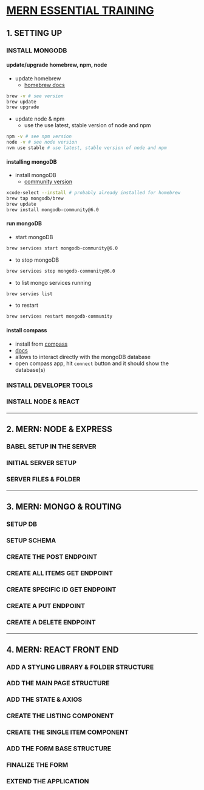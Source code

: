 # [MERN ESSENTIAL TRAINING](https://www.linkedin.com/learning/mern-essential-training/learn-all-about-mern?autoplay=true&u=83102426)

## 1. SETTING UP
### INSTALL MONGODB
#### update/upgrade homebrew, npm, node
* update homebrew
    * [homebrew docs](https://docs.brew.sh/FAQ#how-do-i-update-my-local-packages)

```bash
brew -v # see version
brew update
brew upgrade
```

* update node & npm
    * use the use latest, stable version of node and npm

```bash
npm -v # see npm version
node -v # see node version
nvm use stable # use latest, stable version of node and npm
```

#### installing mongoDB
* install mongoDB
    * [community version](https://www.mongodb.com/docs/manual/administration/install-community/)

```bash 
xcode-select --install # probably already installed for homebrew
brew tap mongodb/brew
brew update
brew install mongodb-community@6.0
```

#### run mongoDB
* start mongoDB
```bash
brew services start mongodb-community@6.0
```

* to stop mongoDB
```bash
brew services stop mongodb-community@6.0
```

* to list mongo services running
```bash
brew servies list
```

* to restart
```bash
brew services restart mongodb-community
```

#### install compass
* install from [compass](https://www.mongodb.com/products/compass)
* [docs](https://www.mongodb.com/docs/compass/master/)
* allows to interact directly with the mongoDB database
* open compass app, hit `connect` button and it should show the database(s)

### INSTALL DEVELOPER TOOLS
#### 


### INSTALL NODE & REACT
#### 


---
## 2. MERN: NODE & EXPRESS
### BABEL SETUP IN THE SERVER
#### 


### INITIAL SERVER SETUP
#### 


### SERVER FILES & FOLDER
#### 


---
## 3. MERN: MONGO & ROUTING
### SETUP DB
#### 


### SETUP SCHEMA
#### 


### CREATE THE POST ENDPOINT
#### 


### CREATE ALL ITEMS GET ENDPOINT
#### 


### CREATE SPECIFIC ID GET ENDPOINT
#### 


### CREATE A PUT ENDPOINT
#### 


### CREATE A DELETE ENDPOINT
#### 


---
## 4. MERN: REACT FRONT END
### ADD A STYLING LIBRARY & FOLDER STRUCTURE
#### 


### ADD THE MAIN PAGE STRUCTURE
#### 


### ADD THE STATE & AXIOS
#### 


### CREATE THE LISTING COMPONENT
#### 


### CREATE THE SINGLE ITEM COMPONENT
#### 


### ADD THE FORM BASE STRUCTURE
#### 


### FINALIZE THE FORM
#### 


### EXTEND THE APPLICATION
#### 
